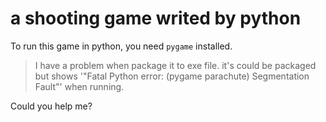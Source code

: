 # a shooting game writed by python

To run this game in python, you need `pygame` installed.

 > I have a problem when package it to exe file.
 > it's could be packaged but shows 
 > '"Fatal Python error: (pygame parachute) Segmentation Fault"' when running.

Could you help me?